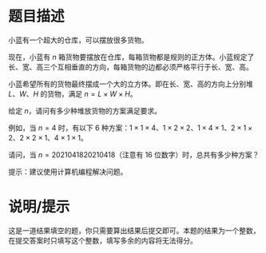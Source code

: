# 题目描述

小蓝有一个超大的仓库，可以摆放很多货物。

现在，小蓝有 $n$ 箱货物要摆放在仓库，每箱货物都是规则的正方体。小蓝规定了长、宽、高三个互相垂直的方向，每箱货物的边都必须严格平行于长、宽、高。

小蓝希望所有的货物最终摆成一个大的立方体。即在长、宽、高的方向上分别堆 $L$、$W$、$H$ 的货物，满足 $n=L \times W \times H$。

给定 $n$，请问有多少种堆放货物的方案满足要求。

例如，当 $n=4$ 时，有以下 $6$ 种方案：$1 \times 1 \times 4$、$1 \times 2 \times 2$、$1 \times 4 \times 1$、$2 \times 1 \times 2$、$2 \times 2 \times 1$、$4 \times 1 \times 1$。

请问，当 $n=2021041820210418$（注意有 $16$ 位数字）时，总共有多少种方案？

提示：建议使用计算机编程解决问题。

# 说明/提示

这是一道结果填空的题，你只需要算出结果后提交即可。本题的结果为一个整数，在提交答案时只填写这个整数，填写多余的内容将无法得分。
